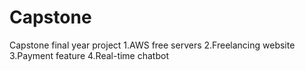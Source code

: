 # Capstone
Capstone final year project
1.AWS free servers
2.Freelancing website
3.Payment feature
4.Real-time chatbot
